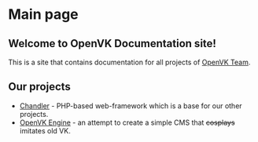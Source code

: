# Main page

## Welcome to OpenVK Documentation site!
This is a site that contains documentation for all projects of [OpenVK Team](https://github.com/openvk).

## Our projects
* [Chandler](/chandler/about) - PHP-based web-framework which is a base for our other projects.
* [OpenVK Engine](/openvk_engine/about) - an attempt to create a simple CMS that ~~cosplays~~ imitates old VK.
